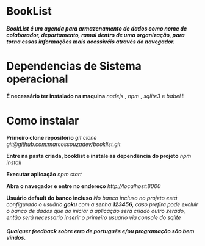 # BookList

##### BookList é um agenda para armazenamento de dados como nome de colaborador, departamento, ramal dentro de uma organização, para torna essas informações mais acessivéis através do navegador. 

# Dependencias de Sistema operacional
**É necessário ter instalado na maquina** _nodejs_ , _npm_ , _sqlite3_ e _babel_ !

# Como instalar

**Primeiro clone repositório**
_git clone git@github.com:marcossouzadev/booklist.git_

**Entre na pasta criada, booklist e instale as dependência do projeto**
_npm install_

**Executar aplicação**
_npm start_ 

**Abra o navegador e entre no endereço**
_http://localhost:8000_

**Usuário default do banco incluso**
_No banco incluso no projeto está configurado o usuário **goku** com a senha **123456**, caso prefira pode excluir o banco de dados que ao iniciar a aplicação será criado outro zerado, então será necessario inserir o primeiro usuário via console do sqlite_

##### Qualquer feedback sobre erro de português e/ou programação são bem vindos.
